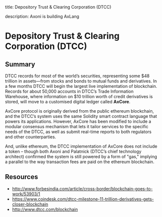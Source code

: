 title: Depository Trust & Clearing Corporation (DTCC)

description: Axoni is building AxLang

# Depository Trust & Clearing Corporation (DTCC)

## Summary
DTCC records for most of the world’s securities, representing some $48 trillion in assets—from stocks and bonds to mutual funds and derivatives. In a few months DTCC will begin the largest live implementation of blockchain. Records for about 50,000 accounts in DTCC’s Trade Information Warehouse, where information on $10 trillion worth of credit derivatives is stored, will move to a customised digital ledger called **AxCore**. 

AxCore protocol is originally derived from the public ethereum blockchain, and the DTCC’s system uses the same Solidity smart contract language that powers its applications. However, AxCore has been modified to include a modular consensus mechanism that lets it tailor services to the specific needs of the DTCC, as well as submit real-time reports to both regulators and other counterparties.

And, unlike ethereum, the DTCC implementation of AxCore does not include a token – though both Axoni and Palatnick (DTCC’s chief technology architect) confirmed the system is still powered by a form of "gas," implying a parallel to the way transaction fees are paid on the ethereum blockchain.

## Resources

* http://www.forbesindia.com/article/cross-border/blockchain-goes-to-work/53903/1
* https://www.coindesk.com/dtcc-milestone-11-trillion-derivatives-gets-closer-blockchain
* http://www.dtcc.com/blockchain
